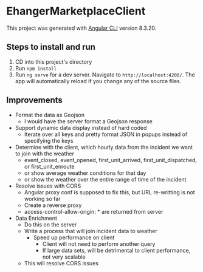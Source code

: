 # EhangerMarketplaceClient

This project was generated with [Angular CLI](https://github.com/angular/angular-cli) version 8.3.20.

## Steps to install and run

1. CD into this project's directory
2. Run `npm install`
3. Run `ng serve` for a dev server. Navigate to `http://localhost:4200/`. The app will automatically reload if you change any of the source files.

## Improvements

- Format the data as Geojson
  - I would have the server format a Geojson response
- Support dynamic data display instead of hard coded
  - Iterate over all keys and pretty format JSON in popups instead of specifying the keys
- Determine with the client, which hourly data from the incident we want to join with the weather
  - event_closed, event_opened, first_unit_arrived, first_unit_dispatched, or first_unit_enroute
  - or show average weather conditions for that day
  - or show the weather over the entire range of time of the incident
- Resolve issues with CORS
  - Angular proxy conf is supposed to fix this, but URL re-writting is not working so far
  - Create a reverse proxy
  - access-control-allow-origin: \* are returned from server
- Data Enrichment
  - Do this on the server
  - Write a process that will join incident data to weather
    - Speed up performance on client
      - Client will not need to perform another query
      - If large data sets, will be detrimental to client performance, not very scalable
  - This will resolve CORS issues
